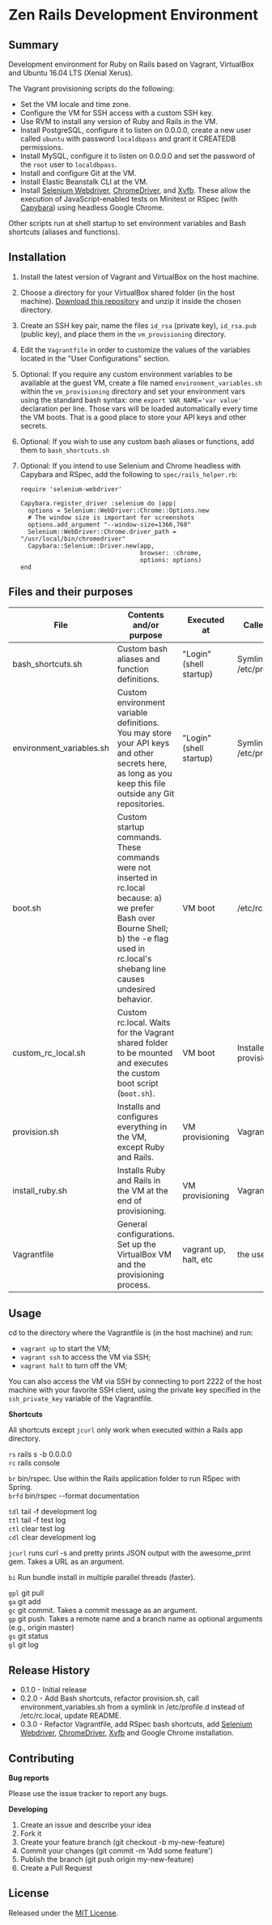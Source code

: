 # Zen Rails Development Environment

## Summary
Development environment for Ruby on Rails based on Vagrant, 
VirtualBox and Ubuntu 16.04 LTS (Xenial Xerus). 

The Vagrant provisioning scripts do the following:
- Set the VM locale and time zone.
- Configure the VM for SSH access with a custom SSH key.
- Use RVM to install any version of Ruby and Rails in the VM.
- Install PostgreSQL, configure it to listen on 0.0.0.0, create a new user 
called `ubuntu` with password `localdbpass` and grant it CREATEDB permissions.
- Install MySQL, configure it to listen on 0.0.0.0 and set the password of 
the `root` user to `localdbpass`.
- Install and configure Git at the VM.
- Install Elastic Beanstalk CLI at the VM.
- Install [Selenium Webdriver](http://docs.seleniumhq.org/projects/webdriver/), 
[ChromeDriver](https://sites.google.com/a/chromium.org/chromedriver/), and
[Xvfb](https://www.x.org/archive/X11R7.7/doc/man/man1/Xvfb.1.xhtml). These 
allow the execution of JavaScript-enabled tests on Minitest or RSpec (with
 [Capybara](https://github.com/teamcapybara/capybara)) using headless Google 
 Chrome.

Other scripts run at shell startup to set environment variables and Bash
shortcuts (aliases and functions).

## Installation
1. Install the latest version of Vagrant and VirtualBox on the host machine.
2. Choose a directory for your VirtualBox shared folder (in the host machine).
[Download this repository][1] and unzip it inside the chosen directory.
3. Create an SSH key pair, name the files `id_rsa` (private key), `id_rsa.pub`
(public key), and place them in the `vm_provisioning` directory.
4. Edit the `Vagrantfile` in order to customize the values of the variables
located in the "User Configurations" section.
5. Optional: If you require any custom environment variables to be available at
the guest VM, create a file named `environment_variables.sh` within the
`vm_provisioning` directory and set your environment vars using the standard
bash syntax: one `export VAR_NAME='var value'` declaration per line. Those vars
will be loaded automatically every time the VM boots. That is a good place to
store your API keys and other secrets.
6. Optional: If you wish to use any custom bash aliases or functions, add them
to `bash_shortcuts.sh`
7. Optional: If you intend to use Selenium and Chrome headless with Capybara
 and RSpec, add the following to `spec/rails_helper.rb`:

       require 'selenium-webdriver'

       Capybara.register_driver :selenium do |app|
         options = Selenium::WebDriver::Chrome::Options.new
         # The window size is important for screenshots
         options.add_argument "--window-size=1366,768"
         Selenium::WebDriver::Chrome.driver_path = "/usr/local/bin/chromedriver"
         Capybara::Selenium::Driver.new(app, 
                                        browser: :chrome, 
                                        options: options)
       end

[1]:
https://github.com/brunofacca/rails-development-environment/archive/master.zip

## Files and their purposes

| File                     | Contents and/or purpose                                                                                                                                                                         | Executed at             | Called by                 |
|--------------------------|-------------------------------------------------------------------------------------------------------------------------------------------------------------------------------------------------|-------------------------|---------------------------|
| bash_shortcuts.sh        | Custom bash aliases and function definitions.                                                                                                                                                   | "Login" (shell startup) | Symlink at /etc/profile.d |
| environment_variables.sh | Custom environment variable definitions. You may store your  API keys and other secrets here, as long as you keep this file  outside any Git repositories.                                      | "Login" (shell startup) | Symlink at /etc/profile.d |
| boot.sh                  | Custom startup commands. These commands were not inserted  in rc.local because: a) we prefer Bash over Bourne Shell; b) the  -e flag used in rc.local's shebang line causes undesired behavior. | VM boot                 | /etc/rc.local             |
| custom_rc_local.sh       | Custom rc.local. Waits for the Vagrant shared folder to be mounted and executes the custom boot script (`boot.sh`).                                                                             | VM boot                 | Installed by provision.sh |
| provision.sh             | Installs and configures everything in the VM, except Ruby and Rails.                                                                                                                            | VM provisioning         | Vagrantfile               |
| install_ruby.sh          | Installs Ruby and Rails in the VM at the end of provisioning.                                                                                                                                   | VM provisioning         | Vagrantfile               |
| Vagrantfile              | General configurations. Set up the VirtualBox VM and the provisioning process.                                                                                                                  | vagrant up, halt, etc   | the user                  |

## Usage

cd to the directory where the Vagrantfile is (in the host machine) and run:
- `vagrant up` to start the VM;
- `vagrant ssh` to access the VM via SSH;
- `vagrant halt` to turn off the VM;

You can also access the VM via SSH by connecting to port 2222 of the host
machine with your favorite SSH client, using the private key specified in the
`ssh_private_key` variable of the Vagrantfile.

**Shortcuts**

All shortcuts except `jcurl` only work when executed within a Rails app
directory.

`rs` rails s -b 0.0.0.0  
`rc` rails console

`br` bin/rspec. Use within the Rails application folder to run RSpec with 
Spring.  
`brfd` bin/rspec --format documentation 

`tdl` tail -f development log  
`ttl` tail -f test log  
`ctl` clear test log  
`cdl` clear development log  

`jcurl` runs curl -s and pretty prints JSON output with the awesome_print gem.
Takes a URL as an argument.

`bi` Run bundle install in multiple parallel threads (faster).

`gpl` git pull  
`ga` git add  
`gc` git commit. Takes a commit message as an argument.  
`gp` git push. Takes a remote name and a branch name as optional arguments
(e.g., origin master)       
`gs` git status  
`gl` git log

## Release History

- 0.1.0 - Initial release
- 0.2.0 - Add Bash shortcuts, refactor provision.sh, call
environment_variables.sh from a symlink in /etc/profile.d instead of
/etc/rc.local, update README.
- 0.3.0 - Refactor Vagrantfile, add RSpec bash shortcuts, add [Selenium
Webdriver](http://docs.seleniumhq.org/projects/webdriver/),
[ChromeDriver](https://sites.google.com/a/chromium.org/chromedriver/),
[Xvfb](https://www.x.org/archive/X11R7.7/doc/man/man1/Xvfb.1.xhtml) and Google
Chrome installation.

## Contributing

**Bug reports**

Please use the issue tracker to report any bugs.

**Developing**

1. Create an issue and describe your idea
2. Fork it
3. Create your feature branch (git checkout -b my-new-feature)
4. Commit your changes (git commit -m 'Add some feature')
5. Publish the branch (git push origin my-new-feature)
6. Create a Pull Request

## License

Released under the [MIT License](https://opensource.org/licenses/MIT).

